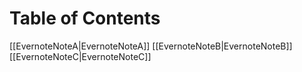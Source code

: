 # Table of Contents



[[EvernoteNoteA|EvernoteNoteA]]
[[EvernoteNoteB|EvernoteNoteB]]
[[EvernoteNoteC|EvernoteNoteC]]


